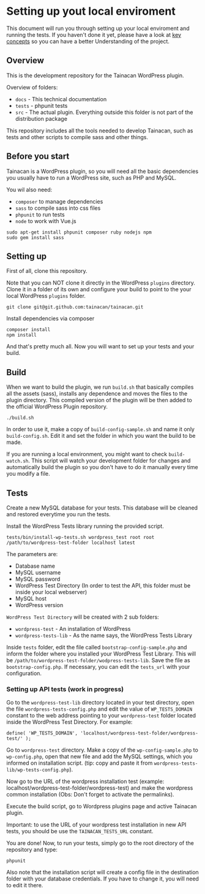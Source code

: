 # Setting up yout local enviroment

This document will run you through setting up your local enviroment and running the tests. If you haven't done it yet, please have a look at [key concepts](key-concepts.md) so you can have a better Understanding of the project.

## Overview

This is the development repository for the Tainacan WordPress plugin.

Overview of folders:

* `docs` - This technical documentation
* `tests` - phpunit tests
* `src` - The actual plugin. Everything outside this folder is not part of the distribution package

This repository includes all the tools needed to develop Tainacan, such as tests and other scripts to compile sass and other things.

## Before you start

Tainacan is a WordPress plugin, so you will need all the basic dependencies you usually have to run a WordPress site, such as PHP and MySQL.

You wil also need:

* `composer` to manage dependencies
* `sass` to compile sass into css files
* `phpunit` to run tests
* `node` to work with Vue.js

```
sudo apt-get install phpunit composer ruby nodejs npm
sudo gem install sass
```

## Setting up

First of all, clone this repository.

Note that you can NOT clone it directly in the WordPress `plugins` directory. Clone it in a folder of its own and configure your build to point to the your local WordPress `plugins`
folder.

```
git clone git@git.github.com:tainacan/tainacan.git
```

Install dependencies via composer

```
composer install
npm install
```

And that's pretty much all. Now you will want to set up your tests and your build.

## Build

When we want to build the plugin, we run `build.sh` that basically compiles all the assets (sass), installs any dependence and moves the files to the plugin directory. This compiled version of the plugin will be then added to the official WordPress Plugin repository.

```
./build.sh
```

In order to use it, make a copy of `build-config-sample.sh` and name it only `build-config.sh`. Edit it and set the folder in which you want the build to be made.

If you are running a local environment, you might want to check `build-watch.sh`. This script will watch your development folder for changes and automatically build the plugin so you don't have to do it manually every time you modify a file.

## Tests

Create a new MySQL database for your tests. This database will be cleaned and restored everytime you run the tests.

Install the WordPress Tests library running the provided script.

```
tests/bin/install-wp-tests.sh wordpress_test root root /path/to/wordpress-test-folder localhost latest
```
The parameters are:

* Database name
* MySQL username
* MySQL password
* WordPress Test Directory (In order to test the API, this folder must be inside your local webserver)
* MySQL host
* WordPress version

`WordPress Test Directory` will be created with 2 sub folders: 

* `wordpress-test` - An installation of WordPress
* `wordpress-tests-lib` - As the name says, the WordPress Tests Library

Inside `tests` folder, edit the file called `bootstrap-config-sample.php` and inform the folder where you installed your WordPress Test Library. This will be `/path/to/wordpress-test-folder/wodpress-tests-lib`. Save the file as `bootstrap-config.php`.
If necessary, you can edit the `tests_url` with your configuration.

### Setting up API tests (work in progress)

Go to the `wordpress-test-lib` directory located in your test directory, open the file `wordpress-tests-config.php` and edit the value of `WP_TESTS_DOMAIN` constant to the web address pointing to your `wordpress-test` folder located inside the WordPress Test Directory. For example:

```
define( 'WP_TESTS_DOMAIN', 'localhost/wordpress-test-folder/wordpress-test/' );
```

Go to `wordpress-test` directory. Make a copy of the `wp-config-sample.php` to `wp-config.php`, open that new file and add the MySQL settings, which you informed on installation script. (tip: copy and paste it from `wordpress-tests-lib/wp-tests-config.php`).

Now go to the URL of the wordpress installation test (example: localhost/wordpress-test-folder/wordpress-test) and make the wordpress common installation (Obs: Don't forget to activate the permalinks).

Execute the build script, go to Wordpress plugins page and active Tainacan plugin.

Important: to use the URL of your wordpress test installation in new API tests, you should be use the `TAINACAN_TESTS_URL` constant.

You are done! Now, to run your tests, simply go to the root directory of the repository and type:

```
phpunit
```

Also note that the installation script will create a config file in the destination folder with your database credentials. If you have to change it, you will need to edit it there.
